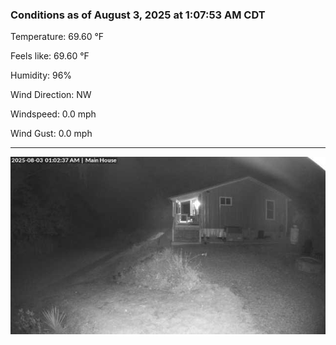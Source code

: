 ### Conditions as of August 3, 2025 at 1:07:53 AM CDT 

Temperature: 69.60 &deg;F

Feels like: 69.60 &deg;F

Humidity: 96%

Wind Direction: NW

Windspeed: 0.0 mph

Wind Gust: 0.0 mph

---

<img src="./images/latest.jpeg"/>

